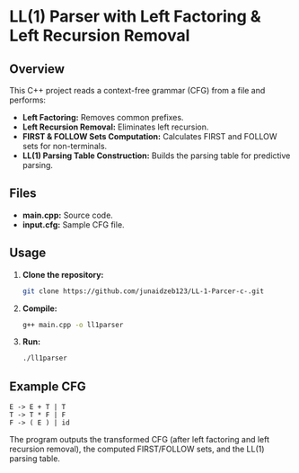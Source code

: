 
# LL(1) Parser with Left Factoring & Left Recursion Removal

## Overview
This C++ project reads a context-free grammar (CFG) from a file and performs:
- **Left Factoring:** Removes common prefixes.
- **Left Recursion Removal:** Eliminates left recursion.
- **FIRST & FOLLOW Sets Computation:** Calculates FIRST and FOLLOW sets for non-terminals.
- **LL(1) Parsing Table Construction:** Builds the parsing table for predictive parsing.

## Files
- **main.cpp:** Source code.
- **input.cfg:** Sample CFG file.

## Usage
1. **Clone the repository:**
   ```bash
   git clone https://github.com/junaidzeb123/LL-1-Parcer-c-.git
   ```
2. **Compile:**
   ```bash
   g++ main.cpp -o ll1parser
   ```
3. **Run:**
   ```bash
   ./ll1parser
   ```

## Example CFG
```
E -> E + T | T
T -> T * F | F
F -> ( E ) | id
```

The program outputs the transformed CFG (after left factoring and left recursion removal), the computed FIRST/FOLLOW sets, and the LL(1) parsing table.
